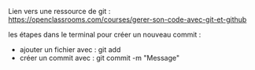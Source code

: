 Lien vers une ressource de git : https://openclassrooms.com/courses/gerer-son-code-avec-git-et-github

les étapes dans le terminal pour créer un nouveau commit :
- ajouter un fichier avec :  git add <nom du fichier> 
- créer un commit avec :  git commit -m "Message"
